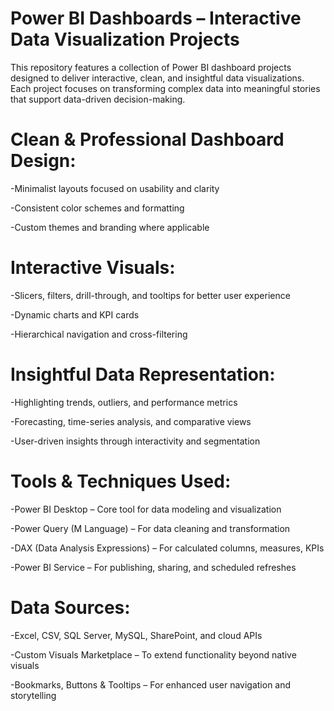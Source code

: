 # Power BI Dashboards – Interactive Data Visualization Projects

This repository features a collection of Power BI dashboard projects designed to deliver interactive, clean, and insightful data visualizations. Each project focuses on transforming complex data into meaningful stories that support data-driven decision-making.



# Clean & Professional Dashboard Design:

-Minimalist layouts focused on usability and clarity

-Consistent color schemes and formatting

-Custom themes and branding where applicable



# Interactive Visuals:

-Slicers, filters, drill-through, and tooltips for better user experience

-Dynamic charts and KPI cards

-Hierarchical navigation and cross-filtering



# Insightful Data Representation:

-Highlighting trends, outliers, and performance metrics

-Forecasting, time-series analysis, and comparative views

-User-driven insights through interactivity and segmentation



# Tools & Techniques Used:

-Power BI Desktop – Core tool for data modeling and visualization

-Power Query (M Language) – For data cleaning and transformation

-DAX (Data Analysis Expressions) – For calculated columns, measures, KPIs

-Power BI Service – For publishing, sharing, and scheduled refreshes



# Data Sources:

-Excel, CSV, SQL Server, MySQL, SharePoint, and cloud APIs

-Custom Visuals Marketplace – To extend functionality beyond native visuals

-Bookmarks, Buttons & Tooltips – For enhanced user navigation and storytelling

